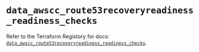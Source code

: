 # `data_awscc_route53recoveryreadiness_readiness_checks`

Refer to the Terraform Registory for docs: [`data_awscc_route53recoveryreadiness_readiness_checks`](https://registry.terraform.io/providers/hashicorp/awscc/0.70.0/docs/data-sources/route53recoveryreadiness_readiness_checks).
